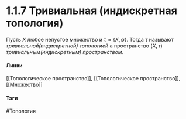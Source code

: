 # 1.1.7 Тривиальная (индискретная топология)
Пусть $X$ любое непустое множество и $\tau=\{X,\emptyset\}$. Тогда $\tau$ называют *тривиальной(индискретной) топологией* а пространство $(X,\tau)$ *тривиальным(индискретным) пространством*.

#### Линки 
[[Топологическое пространство]],
[[Топологическое пространство]],
[[Множество]]
#### Тэги 
 #Топология